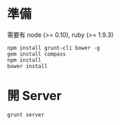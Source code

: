 準備
====

需要有 node (>= 0.10), ruby (>= 1.9.3)

    npm install grunt-cli bower -g
    gem install compass
    npm install
    bower install

開 Server
=========

    grunt server
